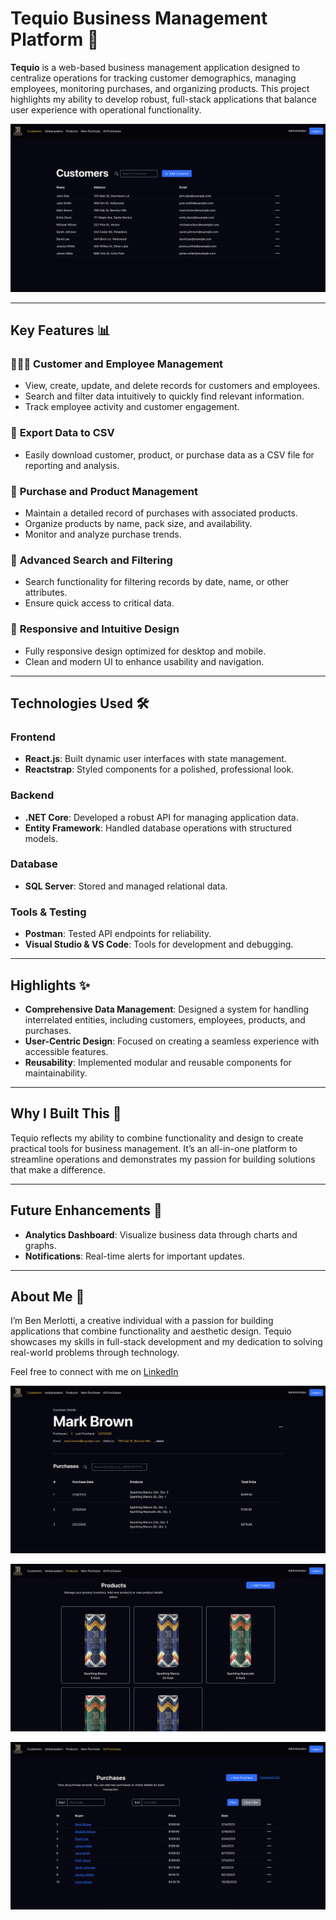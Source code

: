 # Tequio Business Management Platform 🌟

**Tequio** is a web-based business management application designed to centralize operations for tracking customer demographics, managing employees, monitoring purchases, and organizing products. This project highlights my ability to develop robust, full-stack applications that balance user experience with operational functionality.

![Screenshot of the application](client/public/customers_ss.png)

---

## Key Features 📊

### 🧑‍🤝‍🧑 **Customer and Employee Management**
- View, create, update, and delete records for customers and employees.
- Search and filter data intuitively to quickly find relevant information.
- Track employee activity and customer engagement.

### 📂 **Export Data to CSV**
- Easily download customer, product, or purchase data as a CSV file for reporting and analysis.

### 💸 **Purchase and Product Management**
- Maintain a detailed record of purchases with associated products.
- Organize products by name, pack size, and availability.
- Monitor and analyze purchase trends.

### 🔎 **Advanced Search and Filtering**
- Search functionality for filtering records by date, name, or other attributes.
- Ensure quick access to critical data.

### 📱 **Responsive and Intuitive Design**
- Fully responsive design optimized for desktop and mobile.
- Clean and modern UI to enhance usability and navigation.

---

## Technologies Used 🛠️

### **Frontend**
- **React.js**: Built dynamic user interfaces with state management.
- **Reactstrap**: Styled components for a polished, professional look.

### **Backend**
- **.NET Core**: Developed a robust API for managing application data.
- **Entity Framework**: Handled database operations with structured models.

### **Database**
- **SQL Server**: Stored and managed relational data.

### **Tools & Testing**
- **Postman**: Tested API endpoints for reliability.
- **Visual Studio & VS Code**: Tools for development and debugging.

---

## Highlights ✨

- **Comprehensive Data Management**: Designed a system for handling interrelated entities, including customers, employees, products, and purchases.
- **User-Centric Design**: Focused on creating a seamless experience with accessible features.
- **Reusability**: Implemented modular and reusable components for maintainability.

---

## Why I Built This 🌟

Tequio reflects my ability to combine functionality and design to create practical tools for business management. It’s an all-in-one platform to streamline operations and demonstrates my passion for building solutions that make a difference.

---

## Future Enhancements 🚀

- **Analytics Dashboard**: Visualize business data through charts and graphs.
- **Notifications**: Real-time alerts for important updates.

---

## About Me 👋

I’m Ben Merlotti, a creative individual with a passion for building applications that combine functionality and aesthetic design. Tequio showcases my skills in full-stack development and my dedication to solving real-world problems through technology.

Feel free to connect with me on [LinkedIn](https://www.linkedin.com/in/benmerlotti/)

![Screenshot of the application](client/public/customer_ss.png)

![Screenshot of the application](client/public/product_ss.png)

![Screenshot of the application](client/public/purchases_ss.png)
